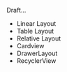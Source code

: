 
 Draft... 
 
 - Linear Layout 
 - Table Layout 
 - Relative Layout 
 - Cardview 
 - DrawerLayout
 - RecyclerView

